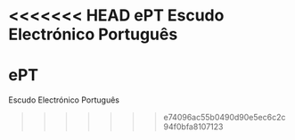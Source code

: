 <<<<<<< HEAD
ePT
Escudo Electrónico Português
=======
# ePT
Escudo Electrónico Português
>>>>>>> e74096ac55b0490d90e5ec6c2c94f0bfa8107123
